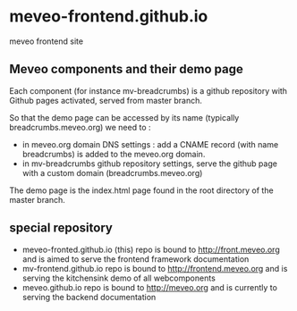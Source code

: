 # meveo-frontend.github.io
meveo frontend site


## Meveo components and their demo page
Each component (for instance mv-breadcrumbs) is a github repository with Github pages activated, served from master branch.

So that the demo page can be accessed by its name (typically breadcrumbs.meveo.org) we need to :
- in meveo.org domain DNS settings : add a CNAME record  (with name breadcrumbs) is added to the meveo.org domain.
- in mv-breadcrumbs github repository settings, serve the github page with a custom domain (breadcrumbs.meveo.org)

The demo page is the index.html page found in the root directory of the master branch.

## special repository
- meveo-fronted.github.io (this) repo is bound to http://front.meveo.org and is aimed to serve the frontend framework documentation
- mv-frontend.github.io repo is bound to http://frontend.meveo.org and is serving the kitchensink demo of all webcomponents
- meveo.github.io repo is bound to http://meveo.org and is currently to serving the backend documentation


